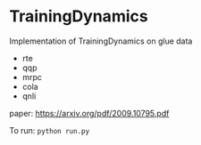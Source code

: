 # TrainingDynamics
Implementation of TrainingDynamics on glue data
+ rte
+ qqp 
+ mrpc
+ cola
+ qnli

paper: https://arxiv.org/pdf/2009.10795.pdf

To run:
`python run.py`

